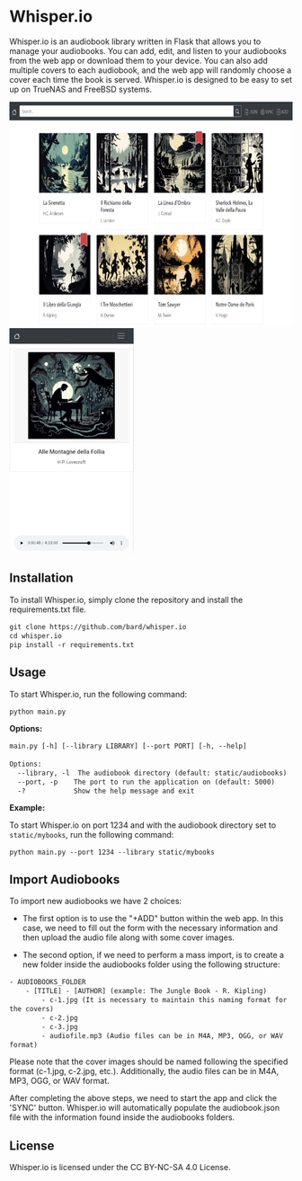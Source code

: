 # Whisper.io

Whisper.io is an audiobook library written in Flask that allows you to manage your audiobooks. You can add, edit, and listen to your audiobooks from the web app or download them to your device. You can also add multiple covers to each audiobook, and the web app will randomly choose a cover each time the book is served. Whisper.io is designed to be easy to set up on TrueNAS and FreeBSD systems.

<img src="https://raw.githubusercontent.com/caigoshinobi/whisper.io/main/static/img/screen-2.jpg" alt="img-1" height="400">  <img src="https://raw.githubusercontent.com/caigoshinobi/whisper.io/main/static/img/screen-2_1.jpg" alt="img-2" height="400">

## Installation

To install Whisper.io, simply clone the repository and install the requirements.txt file.

```
git clone https://github.com/bard/whisper.io
cd whisper.io
pip install -r requirements.txt
```

## Usage

To start Whisper.io, run the following command:

```
python main.py
```

**Options:**

```
main.py [-h] [--library LIBRARY] [--port PORT] [-h, --help]

Options:
  --library, -l  The audiobook directory (default: static/audiobooks)
  --port, -p    The port to run the application on (default: 5000)
  -?            Show the help message and exit
```

**Example:**

To start Whisper.io on port 1234 and with the audiobook directory set to `static/mybooks`, run the following command:

```
python main.py --port 1234 --library static/mybooks
```

## Import Audiobooks

To import new audiobooks we have 2 choices:
- The first option is to use the "+ADD" button within the web app. In this case, we need to fill out the form with the necessary information and then upload the audio file along with some cover images.

- The second option, if we need to perform a mass import, is to create a new folder inside the audiobooks folder using the following structure:

```
- AUDIOBOOKS_FOLDER
    - [TITLE] - [AUTHOR] (example: The Jungle Book - R. Kipling)
        - c-1.jpg (It is necessary to maintain this naming format for the covers)
        - c-2.jpg
        - c-3.jpg
        - audiofile.mp3 (Audio files can be in M4A, MP3, OGG, or WAV format)
```

Please note that the cover images should be named following the specified format (c-1.jpg, c-2.jpg, etc.). Additionally, the audio files can be in M4A, MP3, OGG, or WAV format.

After completing the above steps, we need to start the app and click the 'SYNC' button. Whisper.io will automatically populate the audiobook.json file with the information found inside the audiobooks folders.

## License

Whisper.io is licensed under the CC BY-NC-SA 4.0 License.

